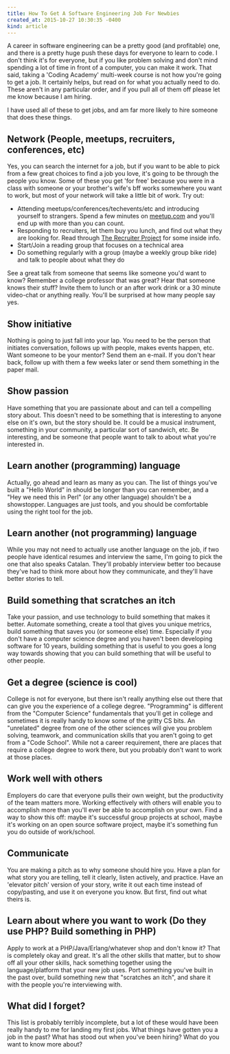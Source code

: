 ```yaml
---
title: How To Get A Software Engineering Job For Newbies
created_at: 2015-10-27 10:30:35 -0400
kind: article
---
```


A career in software engineering can be a pretty good (and profitable) one, and there is a pretty huge push these days for everyone to learn to code. I don't think it's for everyone, but if you like problem solving and don't mind spending a lot of time in front of a computer, you can make it work.  That said, taking a 'Coding Academy' multi-week course is not how you're going to get a job. It certainly helps, but read on for what you actually need to do. These aren't in any particular order, and if you pull all of them off please let me know because I am hiring.

I have used all of these to get jobs, and am far more likely to hire someone that does these things.

## Network (People, meetups, recruiters, conferences, etc)

Yes, you can search the internet for a job, but if you want to be able to pick from a few great choices to find a job you love, it's going to be through the people you know. Some of these you get 'for free' because you were in a class with someone or your brother's wife's bff works somewhere you want to work, but most of your network will take a little bit of work. Try out:

* Attending meetups/conferences/techevents/etc and introducing yourself to strangers. Spend a few minutes on [meetup.com](http://www.meetup.com) and you'll end up with more than you can count.
* Responding to recruiters, let them buy you lunch, and find out what they are looking for. Read through [The Recruiter Project](http://recruiterproject.org) for some inside info.
* Start/Join a reading group that focuses on a technical area
* Do something regularly with a group (maybe a weekly group bike ride) and talk to people about what they do

See a great talk from someone that seems like someone you'd want to know? Remember a college professor that was great? Hear that someone knows their stuff?  Invite them to lunch or an after work drink or a 30 minute video-chat or anything really. You'll be surprised at how many people say yes.

## Show initiative

Nothing is going to just fall into your lap. You need to be the person that initiates conversation, follows up with people, makes events happen, etc. Want someone to be your mentor? Send them an e-mail. If you don't hear back, follow up with them a few weeks later or send them something in the paper mail.

## Show passion

Have something that you are passionate about and can tell a compelling story about. This doesn't need to be something that is interesting to anyone else on it's own, but the story should be. It could be a musical instrument, something in your community, a particular sort of sandwich, etc. Be interesting, and be someone that people want to talk to about what you're interested in.

## Learn another (programming) language

Actually, go ahead and learn as many as you can. The list of things you've built a "Hello World" in should be longer than you can remember, and a "Hey we need this in Perl" (or any other language) shouldn't be a showstopper. Languages are just tools, and you should be comfortable using the right tool for the job.

## Learn another (not programming) language

While you may not need to actually use another language on the job, if two people have identical resumes and interview the same, I'm going to pick the one that also speaks Catalan. They'll probably interview better too because they've had to think more about how they communicate, and they'll have better stories to tell.

## Build something that scratches an itch

Take your passion, and use technology to build something that makes it better. Automate something, create a tool that gives you unique metrics, build something that saves you (or someone else) time. Especially if you don't have a computer science degree and you haven't been developing software for 10 years, building something that is useful to you goes a long way towards showing that you can build something that will be useful to other people.

## Get a degree (science is cool)

College is not for everyone, but there isn't really anything else out there that can give you the experience of a college degree.  "Programming" is different from the "Computer Science" fundamentals that you'll get in college and sometimes it is really handy to know some of the gritty CS bits. An "unrelated" degree from one of the other sciences will give you problem solving, teamwork, and communication skills that you aren't going to get from a "Code School". While not a career requirement, there are places that require a college degree to work there, but you probably don't want to work at those places.

## Work well with others

Employers do care that everyone pulls their own weight, but the productivity of the team matters more.  Working effectively with others will enable you to accomplish more than you'll ever be able to accomplish on your own. Find a way to show this off: maybe it's successful group projects at school, maybe it's working on an open source software project, maybe it's something fun you do outside of work/school.

## Communicate

You are making a pitch as to why someone should hire you. Have a plan for what story you are telling, tell it clearly, listen actively, and practice. Have an 'elevator pitch' version of your story, write it out each time instead of copy/pasting, and use it on everyone you know. But first, find out what theirs is.

## Learn about where you want to work (Do they use PHP? Build something in PHP)

Apply to work at a PHP/Java/Erlang/whatever shop and don't know it? That is completely okay and great.  It's all the other skills that matter, but to show off all your other skills, hack something together using the language/platform that your new job uses.  Port something you've built in the past over, build something new that "scratches an itch", and share it with the people you're interviewing with.  

## What did I forget?

This list is probably terribly incomplete, but a lot of these would have been really handy to me for landing my first jobs. What things have gotten you a job in the past? What has stood out when you've been hiring? What do you want to know more about?
